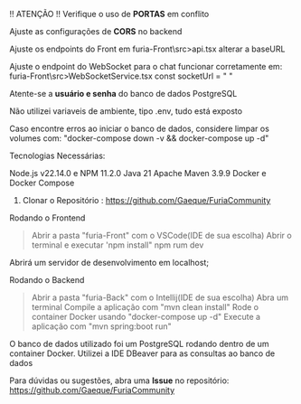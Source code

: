 !! ATENÇÃO !!
Verifique o uso de **PORTAS** em conflito

Ajuste as configurações de **CORS** no backend

Ajuste os endpoints do Front em furia-Front\src>api.tsx alterar a baseURL

Ajuste o endpoint do WebSocket para o chat funcionar corretamente em: furia-Front\src>WebSocketService.tsx const socketUrl = " "

Atente-se a **usuário e senha** do banco de dados PostgreSQL

Não utilizei variaveis de ambiente, tipo .env, tudo está exposto 

Caso encontre erros ao iniciar o banco de dados, considere limpar os volumes com:
"docker-compose down -v && docker-compose up -d"


Tecnologias Necessárias:

Node.js v22.14.0 e NPM 11.2.0
Java 21
Apache Maven 3.9.9
Docker e Docker Compose

1. Clonar o Repositório : https://github.com/Gaeque/FuriaCommunity

Rodando o Frontend 

> Abrir a pasta "furia-Front" com o VSCode(IDE de sua escolha)
> Abrir o terminal e executar 'npm install"
> npm rum dev

Abrirá um servidor de desenvolvimento em localhost;

Rodando o Backend

> Abrir a pasta "furia-Back" com o Intellij(IDE de sua escolha)
> Abra um terminal
> Compile a aplicação com "mvn clean install"
> Rode o container Docker usando "docker-compose up -d"
> Execute a aplicação com "mvn spring:boot run"

O banco de dados utilizado foi um PostgreSQL rodando dentro de um container Docker.
Utilizei a IDE DBeaver para as consultas ao banco de dados

Para dúvidas ou sugestões, abra uma **Issue** no repositório:  
https://github.com/Gaeque/FuriaCommunity

